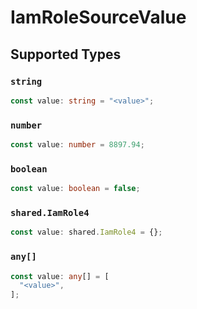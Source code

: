 # IamRoleSourceValue


## Supported Types

### `string`

```typescript
const value: string = "<value>";
```

### `number`

```typescript
const value: number = 8897.94;
```

### `boolean`

```typescript
const value: boolean = false;
```

### `shared.IamRole4`

```typescript
const value: shared.IamRole4 = {};
```

### `any[]`

```typescript
const value: any[] = [
  "<value>",
];
```

